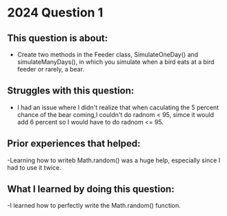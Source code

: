 # 2024 Question 1

## This question is about:
- Create two methods in the Feeder class, SimulateOneDay() and simulateManyDays(), in which you simulate when a bird eats at a bird feeder or rarely, a bear.

## Struggles with this question:
- I had an issue where I didn't realize that when caculating the 5 percent chance of the bear coming,I couldn't do radnom < 95, simce it would add 6 percent so I would have to do radnom <= 95.
  
## Prior experiences that helped:
-Learning how to writeb Math.random() was a huge help, especially since I had to use it twice.

## What I learned by doing this question:
-I learned how to perfectly write the Math.random() function.
